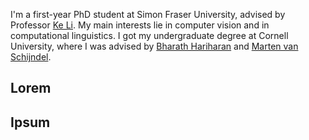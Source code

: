 I'm a first-year PhD student at Simon Fraser University, advised by Professor [Ke Li](http://www.sfu.ca/~keli/). My main interests lie in computer vision and in computational linguistics. I got my undergraduate degree at Cornell University, where I was advised by [Bharath Hariharan](http://home.bharathh.info/) and [Marten van Schijndel](https://vansky.github.io/).

## Lorem

## Ipsum
